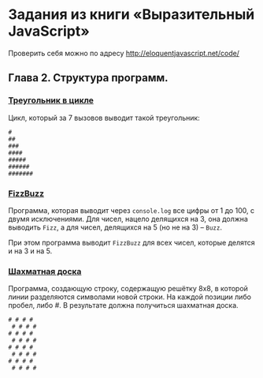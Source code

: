 # Задания из книги «Выразительный JavaScript»
Проверить себя можно по адресу http://eloquentjavascript.net/code/

## Глава 2. Структура программ.

### [Треугольник в цикле](https://github.com/basilred/learning-js/blob/master/triangle.js)
Цикл, который за 7 вызовов выводит такой треугольник:
```
#
##
###
####
#####
######
#######
```

### [FizzBuzz](https://github.com/basilred/learning-js/blob/master/fizzbuzz.js)
Программа, которая выводит через `console.log` все цифры от 1 до 100, с двумя исключениями. Для чисел, нацело делящихся на 3, она должна выводить `Fizz`, а для чисел, делящихся на 5 (но не на 3) – `Buzz`.

При этом программа выводит `FizzBuzz` для всех чисел, которые делятся и на 3 и на 5.

### [Шахматная доска](https://github.com/basilred/learning-js/blob/master/chess.js)
Программа, создающую строку, содержащую решётку 8х8, в которой линии разделяются символами новой строки. На каждой позиции либо пробел, либо #. В результате должна получиться шахматная доска.
```
# # # # 
 # # # #
# # # # 
 # # # #
# # # # 
 # # # #
# # # # 
 # # # #
```

